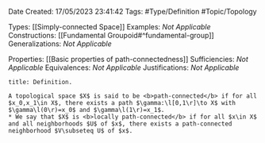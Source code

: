 <div class="topSpace"></div>

Date Created: 17/05/2023 23:41:42
Tags: #Type/Definition #Topic/Topology

Types: [[Simply-connected Space]]
Examples: <i>Not Applicable</i>
Constructions: [[Fundamental Groupoid#^fundamental-group]]
Generalizations: <i>Not Applicable</i>

Properties: [[Basic properties of path-connectedness]]
Sufficiencies: <i>Not Applicable</i>
Equivalences: <i>Not Applicable</i>
Justifications: <i>Not Applicable</i>

``` ad-Definition
title: Definition.

A topological space $X$ is said to be <b>path-connected</b> if for all $x_0,x_1\in X$, there exists a path $\gamma:\l[0,1\r]\to X$ with $\gamma\l(0\r)=x_0$ and $\gamma\l(1\r)=x_1$.
* We say that $X$ is <b>locally path-connected</b> if for all $x\in X$ and all neighborhoods $U$ of $x$, there exists a path-connected neighborhood $V\subseteq U$ of $x$.

```
